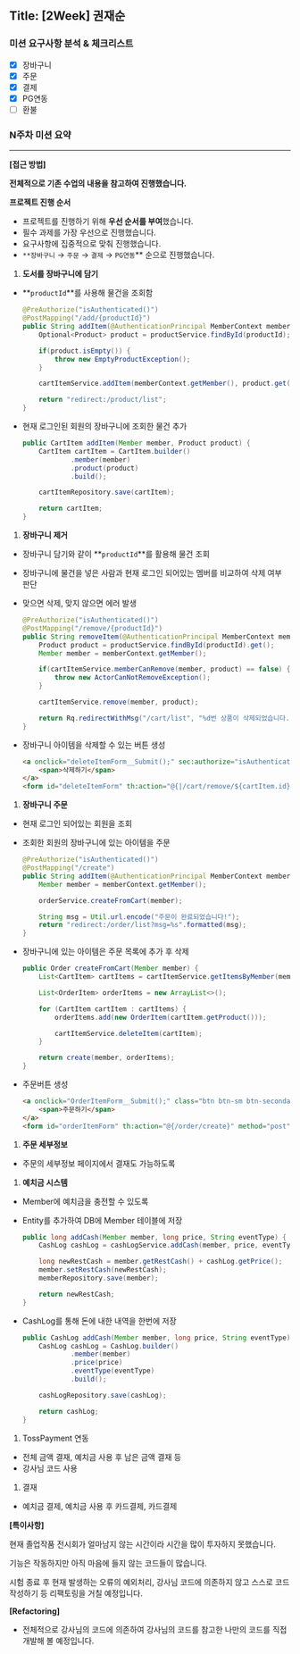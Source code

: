 ## Title: [2Week] 권재순

### 미션 요구사항 분석 & 체크리스트

- [x]  장바구니
- [x]  주문
- [x]  결제
- [x]  PG연동
- [ ]  환불

### N주차 미션 요약

---

**[접근 방법]**

**전체적으로 기존 수업의 내용을 참고하여 진행했습니다.**

**프로젝트 진행 순서**

- 프로젝트를 진행하기 위해 **우선 순서를 부여**했습니다.
- 필수 과제를 가장 우선으로 진행했습니다.
- 요구사항에 집중적으로 맞춰 진행했습니다.
- `**장바구니` → `주문` → `결제` → `PG연동`** 순으로 진행했습니다.

1. **도서를 장바구니에 담기**
- **`productId`**를 사용해 물건을 조회함

    ```java
    @PreAuthorize("isAuthenticated()")
    @PostMapping("/add/{productId}")
    public String addItem(@AuthenticationPrincipal MemberContext memberContext, @PathVariable Long productId) {
        Optional<Product> product = productService.findById(productId);
    
        if(product.isEmpty()) {
            throw new EmptyProductException();
        }
    
        cartItemService.addItem(memberContext.getMember(), product.get());
    
        return "redirect:/product/list";
    }
    ```

- 현재 로그인된 회원의 장바구니에 조회한 물건 추가

    ```java
    public CartItem addItem(Member member, Product product) {
        CartItem cartItem = CartItem.builder()
                .member(member)
                .product(product)
                .build();
    
        cartItemRepository.save(cartItem);
    
    	return cartItem;
    }
    ```


1. **장바구니 제거**
- 장바구니 담기와 같이 **`productId`**를 활용해 물건 조회
- 장바구니에 물건을 넣은 사람과 현재 로그인 되어있는 멤버를 비교하여 삭제 여부 판단
- 맞으면 삭제, 맞지 않으면 에러 발생

    ```java
    @PreAuthorize("isAuthenticated()")
    @PostMapping("/remove/{productId}")
    public String removeItem(@AuthenticationPrincipal MemberContext memberContext, @PathVariable Long productId) {
        Product product = productService.findById(productId).get();
        Member member = memberContext.getMember();
    
        if(cartItemService.memberCanRemove(member, product) == false) {
            throw new ActorCanNotRemoveException();
        }
    
        cartItemService.remove(member, product);
    
        return Rq.redirectWithMsg("/cart/list", "%d번 상품이 삭제되었습니다.".formatted(product.getId()));
    }
    ```

- 장바구니 아이템을 삭제할 수 있는 버튼 생성

    ```html
    <a onclick="deleteItemForm__Submit();" sec:authorize="isAuthenticated()">
        <span>삭제하기</span>
    </a>
    <form id="deleteItemForm" th:action="@{|/cart/remove/${cartItem.id}|}" method="post" hidden></form>
    ```


1. **장바구니 주문**
- 현재 로그인 되어있는 회원을 조회
- 조회한 회원의 장바구니에 있는 아이템을 주문

    ```java
    @PreAuthorize("isAuthenticated()")
    @PostMapping("/create")
    public String addItem(@AuthenticationPrincipal MemberContext memberContext) {
        Member member = memberContext.getMember();
    
        orderService.createFromCart(member);
    
        String msg = Util.url.encode("주문이 완료되었습니다!");
        return "redirect:/order/list?msg=%s".formatted(msg);
    }
    ```

- 장바구니에 있는 아이템은 주문 목록에 추가 후 삭제

    ```java
    public Order createFromCart(Member member) {
        List<CartItem> cartItems = cartItemService.getItemsByMember(member);
    
        List<OrderItem> orderItems = new ArrayList<>();
    
        for (CartItem cartItem : cartItems) {
            orderItems.add(new OrderItem(cartItem.getProduct()));
    
            cartItemService.deleteItem(cartItem);
        }
    
        return create(member, orderItems);
    }
    ```

- 주문버튼 생성

    ```html
    <a onclick="OrderItemForm__Submit();" class="btn btn-sm btn-secondary" sec:authorize="isAuthenticated()">
        <span>주문하기</span>
    </a>
    <form id="orderItemForm" th:action="@{/order/create}" method="post" hidden></form>
    ```


1. **주문 세부정보**
- 주문의 세부정보 페이지에서 결재도 가능하도록

1. **예치금 시스템**
- Member에 예치금을 충전할 수 있도록
- Entity를 추가하여 DB에 Member 테이블에 저장

    ```java
    public long addCash(Member member, long price, String eventType) {
        CashLog cashLog = cashLogService.addCash(member, price, eventType);
    
        long newRestCash = member.getRestCash() + cashLog.getPrice();
        member.setRestCash(newRestCash);
        memberRepository.save(member);
    
        return newRestCash;
    }
    ```

- CashLog를 통해 돈에 내한 내역을 한번에 저장

    ```java
    public CashLog addCash(Member member, long price, String eventType) {
        CashLog cashLog = CashLog.builder()
                .member(member)
                .price(price)
                .eventType(eventType)
                .build();
    
        cashLogRepository.save(cashLog);
    
        return cashLog;
    }
    ```


1. TossPayment 연동
- 전체 금액 결재, 예치금 사용 후 남은 금액 결재 등
- 강사님 코드 사용

1. 결재
- 예치금 결제, 예치금 사용 후 카드결제, 카드결제

**[특이사항]**

현재 졸업작품 전시회가 얼마남지 않는 시간이라 시간을 많이 투자하지 못했습니다.

기능은 작동하지만 아직 마음에 들지 않는 코드들이 많습니다.

시험 종료 후 현재 발생하는 오류의 예외처리, 강사님 코드에 의존하지 않고 스스로 코드 작성하기 등 리팩토링을 거칠 예정입니다.

**[Refactoring]**

- 전체적으로 강사님의 코드에 의존하여 강사님의 코드를 참고한 나만의 코드를 직접 개발해 볼 예정입니다.